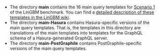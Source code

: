 * The directory **main** contains the 16 main query templates for [Scenario 1](https://github.com/LiUGraphQL/LinGBM/wiki/Introduction-to-the-LinGBM-Project#scenarios) of the LinGBM benchmark. You can find a [detailed description of these templates in the LinGBM wiki](https://github.com/LiUGraphQL/LinGBM/wiki/Query-Templates-of-the-Benchmark).
* The directory **main-Hasura** contains Hasura-specific versions of the main query templates. That is, the templates in this directory are translations of the main templates into templates for the GraphQL schema of a Hasura-generated GraphQL server.
* The directory **main-PostGraphile** contains PostGraphile-specific versions of the main query templates.
